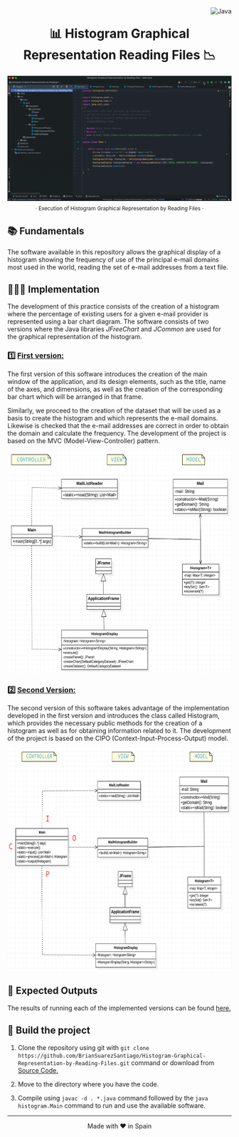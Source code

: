 <a href="https://www.java.com/">
    <img align="right" src="https://custom-icon-badges.herokuapp.com/badge/Java-E8E8E8.svg?logo=Java" alt="Java">
</a>

<h1 align="center">📊 Histogram Graphical Representation Reading Files 📉</h1>


<p align="center">
    <img src="./assets/Execution of Histogram.gif" alt="Histogram Graphical Representation by Reading Files Execution">
    <sub>· Execution of Histogram Graphical Representation by Reading Files ·</sub>
</p>


## 📚 Fundamentals

The software available in this repository allows the graphical display of a histogram showing the frequency of use of the principal e-mail domains most used in the world, reading the set of e-mail addresses from a text file.


## 👨🏻‍💻 Implementation

The development of this practice consists of the creation of a histogram where the percentage of existing users for a given e-mail provider is represented using a bar chart diagram. The software consists of two versions where the Java libraries *JFreeChart* and *JCommon* are used for the graphical representation of the histogram.

### 1️⃣ <ins>First version:</ins>

The first version of this software introduces the creation of the main window of the application, and its design elements, such as the title, name of the axes, and dimensions, as well as the creation of the corresponding bar chart which will be arranged in that frame.

Similarly, we proceed to the creation of the dataset that will be used as a basis to create the histogram and which represents the e-mail domains. Likewise is checked that the e-mail addresses are correct in order to obtain the domain and calculate the frequency. The development of the project is based on the MVC (Model-View-Controller) pattern.

<img src="./diagrams/Kata 4. Version 1.png" alt="Kata 4. Version 1 Class Diagram" width="700px" height="500px">

### 2️⃣ <ins>Second Version:</ins>

The second version of this software takes advantage of the implementation developed in the first version and introduces the class called Histogram, which provides the necessary public methods for the creation of a histogram as well as for obtaining information related to it. The development of the project is based on the CIPO (Context-Input-Process-Output) model.

<img src="./diagrams/Kata 4. Version 2.png" alt="Kata 4. Versión 2 Class Diagram" width="700px" height="500px">


## 💾 Expected Outputs

The results of running each of the implemented versions can be found [here.](./docs/)


## 🚀 Build the project

1. Clone the repository using git with `git clone https://github.com/BrianSuarezSantiago/Histogram-Graphical-Representation-by-Reading-Files.git` command or download from [Source Code.](https://github.com/BrianSuarezSantiago/Histogram-Graphical-Representation-by-Reading-Files/archive/refs/heads/master.zip)

2. Move to the directory where you have the code.

3. Compile using `javac -d . *.java` command followed by the `java histogram.Main` command to run and use the available software.

<hr>
<p align="center">
Made with ♥️ in Spain
</p>
